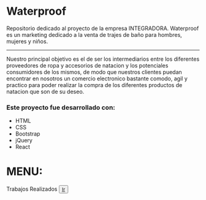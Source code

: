 # Waterproof
Repositorio dedicado al proyecto de la empresa INTEGRADORA. Waterproof es un marketing dedicado a la venta de trajes de baño para hombres, mujeres y niños.
<br>
<hr>
<p>Nuestro principal objetivo es el de ser los intermediarios entre los diferentes proveedores de ropa y accesorios de natacion y los potenciales consumidores de los mismos, de modo que nuestros clientes puedan encontrar en nosotros un comercio electronico bastante comodo, agil y practico para poder realizar la compra de los diferentes productos de natacion que son de su deseo.</p>

<h3>Este proyecto fue desarrollado con:</h3>
<ul>
  <li>HTML</li>
  <li>CSS</li>
  <li>Bootstrap</li>
  <li>jQuery</li>
  <li>React</li>
</ul>

<h1>MENU:</h1>
<label>Trabajos Realizados</label>
<button><a href="Waterproof/Trabajos Realizados/">Ir</a></button>
